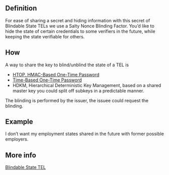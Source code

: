 ## Definition
For ease of sharing a secret and hiding information with this secret of Blindable State TELs we use a Salty Nonce Blinding Factor. You’d like to hide the state of certain credentials to some verifiers in the future, while keeping the state verifiable for others.

## How
A way to share the key to blind/unblind the state of a TEL is
- [HTOP, HMAC-Based One-Time Password](https://datatracker.ietf.org/doc/html/rfc6238)
- [Time-Based One-Time Password](https://datatracker.ietf.org/doc/html/rfc6238)
- HDKM, Hierarchical Deterministic Key Management, based on a shared master key you could split off subkeys in a predictable manner.

The blinding is performed by the issuer, the issuee could request the blinding.

## Example
I don’t want my employment states shared in the future with former possible employers.

## More info
[Blindable State TEL](https://github.com/trustoverip/tswg-acdc-specification/blob/main/draft-ssmith-acdc.md#blindable-state-tel)
